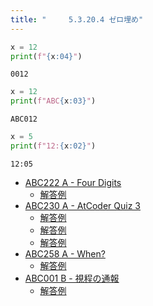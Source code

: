 ```yaml
---
title: "　　　5.3.20.4 ゼロ埋め"
---
```


```python:サンプルコード：sample_318.py
x = 12
print(f"{x:04}")
```

```text:実行結果
0012
```

```python:サンプルコード：sample_319.py
x = 12
print(f"ABC{x:03}")
```

```text:実行結果
ABC012
```

```python:サンプルコード：sample_320.py
x = 5
print(f"12:{x:02}")
```

```text:実行結果
12:05
```

- [ABC222 A - Four Digits](https://atcoder.jp/contests/abc222/tasks/abc222_a)
    - [解答例](https://atcoder.jp/contests/abc222/submissions/35652550)
- [ABC230 A - AtCoder Quiz 3](https://atcoder.jp/contests/abc230/tasks/abc230_a)
    - [解答例](https://atcoder.jp/contests/abc230/submissions/35652457)
    - [解答例](https://atcoder.jp/contests/abc230/submissions/35652433)
    - [解答例](https://atcoder.jp/contests/abc230/submissions/27871759)
- [ABC258 A - When?](https://atcoder.jp/contests/abc258/tasks/abc258_a)
    - [解答例](https://atcoder.jp/contests/abc258/submissions/35652514)
- [ABC001 B - 視程の通報](https://atcoder.jp/contests/abc001/tasks/abc001_2)
    - [解答例](https://atcoder.jp/contests/abc001/submissions/35652711)